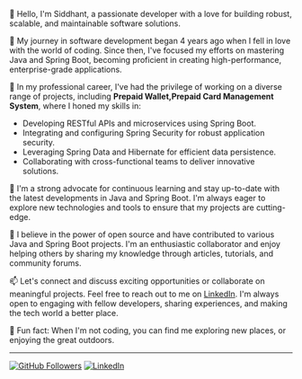 👋 Hello, I'm Siddhant, a passionate developer with a love for building robust, scalable, and maintainable software solutions.

🚀 My journey in software development began 4 years ago when I fell in love with the world of coding. Since then, I've focused my efforts on mastering Java and Spring Boot, becoming proficient in creating high-performance, enterprise-grade applications.

💼 In my professional career, I've had the privilege of working on a diverse range of projects, including **Prepaid Wallet,Prepaid Card Management System**, where I honed my skills in:

- Developing RESTful APIs and microservices using Spring Boot.
- Integrating and configuring Spring Security for robust application security.
- Leveraging Spring Data and Hibernate for efficient data persistence.
- Collaborating with cross-functional teams to deliver innovative solutions.

🌱 I'm a strong advocate for continuous learning and stay up-to-date with the latest developments in Java and Spring Boot. I'm always eager to explore new technologies and tools to ensure that my projects are cutting-edge.

🤝 I believe in the power of open source and have contributed to various Java and Spring Boot projects. I'm an enthusiastic collaborator and enjoy helping others by sharing my knowledge through articles, tutorials, and community forums.

📫 Let's connect and discuss exciting opportunities or collaborate on meaningful projects. Feel free to reach out to me on [LinkedIn](https://www.linkedin.com/in/siddhantkamat). I'm always open to engaging with fellow developers, sharing experiences, and making the tech world a better place.

🚗 Fun fact: When I'm not coding, you can find me exploring new places, or enjoying the great outdoors.

---

[![GitHub Followers](https://img.shields.io/github/followers/ChampDev-in?label=Follow&style=social)](https://github.com/ChampDev-in)
[![LinkedIn](https://img.shields.io/badge/LinkedIn-Connect-blue)](https://www.linkedin.com/in/siddhantkamat)
